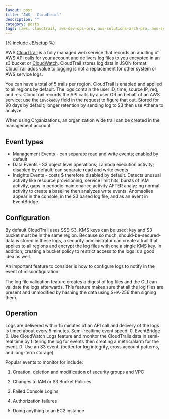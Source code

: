 ```yaml
---
layout: post
title: "AWS - Cloudtrail"
description: ""
category: posts
tags: [aws, cloudtrail, aws-dev-ops-pro, aws-solutions-arch-pro, aws-services]
---
```

{% include JB/setup %}

AWS [CloudTrail](https://aws.amazon.com/documentation/cloudtrail/) is a fully managed web service that records an auditing of AWS API calls for your account and delivers log files to you encypted in an s3 bucket or [CloudWatch](http://docs.aws.amazon.com/awscloudtrail/latest/userguide/monitor-cloudtrail-log-files-with-cloudwatch-logs.html). CloudTrail stores log data in JSON format. CloudTrail adds value to logging is not a replacement for other system or AWS service logs.

You can have a total of 5 trails per region. CloudTrail is enabled and applied to all regions by default. The logs contain the user ID, time, source IP, req, and res. CloudTrail records the API calls by a user OR on behalf of an AWS service; use the `invokedBy` field in the request to figure that out. Stored for 90 days by default; longer retention by sending log to S3 then use Athena to analyze.

When using Organizations, an organization wide trail can be created in the management account

## Event types
- Management Events - can separate read and write events; enabled by default
- Data Events - S3 object level operations; Lambda execution activity; disabled by default; can separate read and write events
- Insights Events - costs $ therefore disabled by default. Detects unusual activity like resource provisioning, service limit hits, bursts of IAM activity, gaps in periodic maintenance activity AFTER analyzing normal activity to create a baseline then analyzes write events. Anomaolies appear in the console, in the S3 based log file, and as an event in EventBridge.

## Configuration

By default CloudTrail uses SSE-S3. KMS keys can be used; key and S3 bucket must be in the same region. Because so much, should-be-secured-data is stored in these logs, a security administrator can create a trail that applies to all regions and encrypt the log files with one a single KMS key. In addition, creating a bucket policy to restrict access to the logs is a good idea as well.

An important feature to consider is how to configure logs to notify in the event of misconfiguration.

The log file validation feature creates a digest of log files and the CLI can validate the logs afterwards. This feature makes sure that all the log files are present and unmodified by hashing the data using SHA-256 then signing them. 

## Operation
Logs are delivered within 15 minutes of an API call and delivery of the logs is timed about every 5 minutes. 
Semi-realtime event speed:
0. EventBridge
0. Use CloudWatch Logs feature and monitor the CloudTrails data in semi-real time by filtering the log for events then creating a metric/alarm for the event. 
0. Use an S3 event. (better for log integrity, cross account patterns, and long-term storage)

Popular events to monitor for include: 

1. Creation, deletion and modification of security groups and VPC

1. Changes to IAM or S3 Bucket Policies

1. Failed Console Logins

1. Authorization failures

1. Doing anything to an EC2 instance





